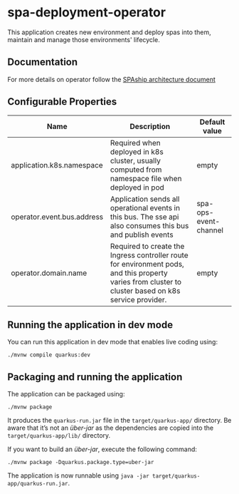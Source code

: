 # spa-deployment-operator

This application creates new environment and deploy spas into them, maintain and manage those environments' lifecycle.

## Documentation

For more details on operator follow the [SPAship architecture document](https://spaship.io#operator)

## Configurable Properties

| Name | Description | Default value
| --- | ----------- | ----------- |
|application.k8s.namespace|Required when deployed in k8s cluster, usually computed from namespace file when deployed in pod|empty|
|operator.event.bus.address|Application sends all operational events in this bus. The sse api also consumes this bus and publish events|spa-ops-event-channel|
|operator.domain.name|Required to create the Ingress controller route for environment pods, and this property varies from cluster to cluster based on k8s service provider. |empty|

## Running the application in dev mode

You can run this application in dev mode that enables live coding using:

```shell script
./mvnw compile quarkus:dev
```

## Packaging and running the application

The application can be packaged using:

```shell script
./mvnw package
```

It produces the `quarkus-run.jar` file in the `target/quarkus-app/` directory. Be aware that it’s not an _über-jar_ as
the dependencies are copied into the `target/quarkus-app/lib/` directory.

If you want to build an _über-jar_, execute the following command:

```shell script
./mvnw package -Dquarkus.package.type=uber-jar
```

The application is now runnable using `java -jar target/quarkus-app/quarkus-run.jar`.

